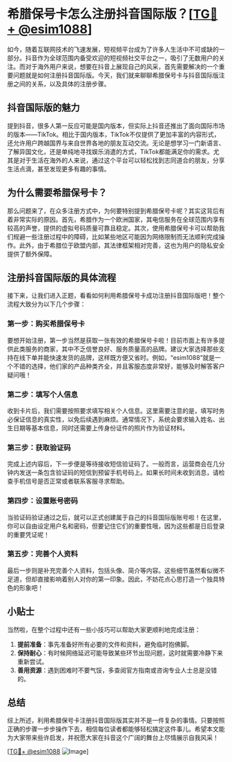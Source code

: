 # 希腊保号卡怎么注册抖音国际版？[[TG💪+ @esim1088](https://t.me/s/esim1088)]

如今，随着互联网技术的飞速发展，短视频平台成为了许多人生活中不可或缺的一部分。抖音作为全球范围内备受欢迎的短视频社交平台之一，吸引了无数用户的关注。而对于海外用户来说，想要在抖音上展现自己的风采，首先需要解决的一个重要问题就是如何注册抖音国际版。今天，我们就来聊聊希腊保号卡与抖音国际版注册之间的关系，以及具体的注册步骤。

## 抖音国际版的魅力

提到抖音，很多人第一反应可能是国内版本，但实际上抖音还推出了面向国际市场的版本——TikTok。相比于国内版本，TikTok不仅提供了更加丰富的内容形式，还允许用户跨越国界与来自世界各地的朋友互动交流。无论是想学习一门新语言、了解异国文化，还是单纯地寻找娱乐消遣的方式，TikTok都能满足你的需求。尤其是对于生活在海外的人来说，通过这个平台可以轻松找到志同道合的朋友，分享生活点滴，甚至发现更多有趣的事情。

## 为什么需要希腊保号卡？

那么问题来了，在众多注册方式中，为何要特别提到希腊保号卡呢？其实这背后有着非常实际的原因。首先，希腊作为一个欧洲国家，其电信服务在全球范围内享有较高的声誉，提供的虚拟号码质量可靠且稳定。其次，使用希腊保号卡可以帮助我们规避一些注册过程中的障碍，比如某些地区可能因为网络限制而无法顺利完成操作。此外，由于希腊位于欧盟内部，其法律框架相对完善，这也为用户的隐私安全提供了额外保障。

## 注册抖音国际版的具体流程

接下来，让我们进入正题，看看如何利用希腊保号卡成功注册抖音国际版吧！整个流程大致分为以下几个步骤：

### 第一步：购买希腊保号卡

要想开始注册，第一步当然是获取一张有效的希腊保号卡啦！目前市面上有许多提供此类服务的商家，其中不乏信誉良好、服务质量高的品牌。建议大家选择那些支持在线下单并能快速发货的品牌，这样既方便又省时。例如，“esim1088”就是一个不错的选择，他们家的产品种类齐全，并且客服态度非常好，能够及时解答客户疑问哦！

### 第二步：填写个人信息

收到卡片后，我们需要按照要求填写相关个人信息。这里需要注意的是，填写时务必保证信息的真实性，以免后续遇到麻烦。通常情况下，系统会要求输入姓名、出生日期等基本信息，同时还需要上传身份证件的照片作为验证材料。

### 第三步：获取验证码

完成上述内容后，下一步便是等待接收短信验证码了。一般而言，运营商会在几分钟内发送一条包含验证码的短信到预留手机号码上。如果长时间未收到消息，请检查手机信号是否正常或者联系客服寻求帮助。

### 第四步：设置账号密码

当验证码验证通过之后，就可以正式创建属于自己的抖音国际版账号啦！在这里，你可以自由设定用户名和密码，但要记住它们的重要性哦，因为这些都是日后登录的重要凭证呢！

### 第五步：完善个人资料

最后一步则是补充完善个人资料，包括头像、简介等内容。这些细节虽然看似微不足道，但却直接影响着别人对你的第一印象。因此，不妨花点心思打造一个独具特色的形象吧！

## 小贴士

当然啦，在整个过程中还有一些小技巧可以帮助大家更顺利地完成注册：

1. **提前准备**：事先准备好所有必要的文件和资料，避免临时抱佛脚。
2. **保持耐心**：有时候网络延迟可能导致某些环节出现问题，这时就需要冷静下来重新尝试。
3. **善用资源**：遇到困难时不要气馁，多查阅官方指南或咨询专业人士总是没错的。

## 总结

综上所述，利用希腊保号卡注册抖音国际版其实并不是一件复杂的事情。只要按照正确的步骤一步步操作下去，相信每位读者都能够轻松搞定这件事儿。希望本文能为大家带来些许启发，并祝愿大家在抖音这个广阔的舞台上尽情展示自我风采！

[[TG💪+ @esim1088](https://t.me/s/esim1088) ![Image](https://i.postimg.cc/4NQfJmqS/Snipaste-2025-05-13-00-14-12.png)]